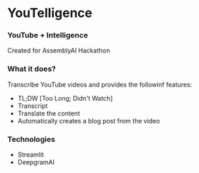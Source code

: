 # YouTelligence
### YouTube + Intelligence

Created for AssemblyAI Hackathon

### What it does?

Transcribe YouTube videos and provides the followinf features:
- TL;DW [Too Long; Didn't Watch]
- Transcript
- Translate the content
- Automatically creates a blog post from the video


### Technologies 

- Streamlit
- DeepgramAI

